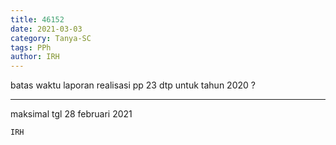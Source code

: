 ```yaml
---
title: 46152
date: 2021-03-03
category: Tanya-SC
tags: PPh
author: IRH
---
```


batas waktu laporan realisasi pp 23 dtp untuk tahun 2020 ?

---

maksimal tgl 28 februari 2021

`IRH`
